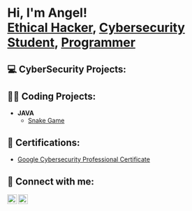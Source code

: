 <h1>Hi, I'm Angel! <br/><a href="https://tryhackme.com/r/p/zerodayblitz">Ethical Hacker</a>, <a href="https://www.linkedin.com/in/joshmadakor/">Cybersecurity Student</a>, <a href="https://github.com/zerodayblitz">Programmer</a></h1>

<h2>💻 CyberSecurity Projects:</h2>
 
<h2>👨‍💻 Coding Projects:</h2>

- <b>JAVA</b>
  - [Snake Game]()

<h2>📄 Certifications:</h2>

  - [Google Cybersecurity Professional Certificate](https://coursera.org/share/265a2098281ffa4ab7ce16255ac51a03)

<h2> 🤳 Connect with me:</h2>

[<img align="left" alt="JoshMadakor | Twitter" width="22px" src="https://cdn.jsdelivr.net/npm/simple-icons@v3/icons/twitter.svg" />][twitter]
[<img align="left" alt="JoshMadakor | LinkedIn" width="22px" src="https://cdn.jsdelivr.net/npm/simple-icons@v3/icons/linkedin.svg" />][linkedin]

[twitter]: https://x.com/foreverblitzin
[linkedin]: https://www.linkedin.com/in/angel-santiago-b36295295/
